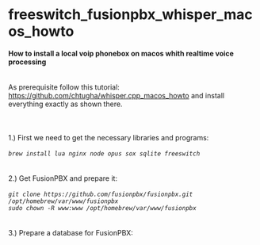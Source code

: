 # freeswitch_fusionpbx_whisper_macos_howto
**How to install a local voip phonebox on macos whith realtime voice processing**
<BR>
<BR>
<BR>
As prerequisite follow this tutorial: https://github.com/chtugha/whisper.cpp_macos_howto
and install everything exactly as shown there.
<BR>
<BR>
<BR>
<BR>
1.) First we need to get the necessary libraries and programs:
<BR>
<BR>
_`brew install lua nginx node opus sox sqlite freeswitch`_
<BR>
<BR>
<BR>
2.) Get FusionPBX and prepare it:
<BR>
<BR>
_`git clone https://github.com/fusionpbx/fusionpbx.git /opt/homebrew/var/www/fusionpbx`_
<BR>
_`sudo chown -R www:www /opt/homebrew/var/www/fusionpbx`_
<BR>
<BR>
<BR>
3.) Prepare a database for FusionPBX:
<BR>
<BR>
